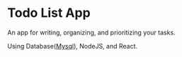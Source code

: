 # Todo List App

An app for writing, organizing, and prioritizing your tasks.

Using Database([Mysql](https://www.mysql.com/)), NodeJS, and React.
